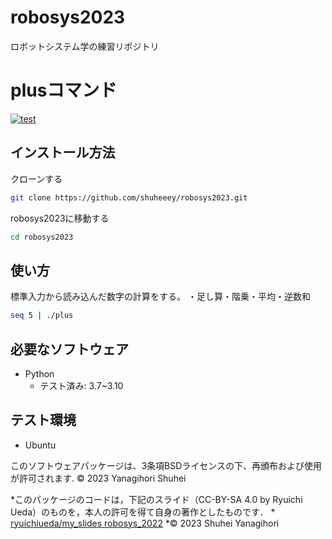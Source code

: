 # robosys2023
ロボットシステム学の練習リポジトリ

# plusコマンド
[![test](https://github.com/shuheeey/robosys2023/actions/workflows/test.yml/badge.svg)](https://github.com/shuheeey/robosys2023/actions/workflows/test.yml)

## インストール方法
クローンする
```bash
git clone https://github.com/shuheeey/robosys2023.git
```
robosys2023に移動する
```bash
cd robosys2023
```

## 使い方

標準入力から読み込んだ数字の計算をする。
・足し算・階乗・平均・逆数和
```bash
seq 5 | ./plus
```


## 必要なソフトウェア
* Python
  * テスト済み: 3.7~3.10

## テスト環境
* Ubuntu


このソフトウェアパッケージは、3条項BSDライセンスの下、再頒布および使用が許可されます.
© 2023 Yanagihori Shuhei

*このパッケージのコードは，下記のスライド（CC-BY-SA 4.0 by Ryuichi Ueda）のものを，本人の許可を得て自身の著作としたものです．
      * [ryuichiueda/my_slides robosys_2022](https://github.com/ryuichiueda/my_slides/tree/master/robosys_2022)
*© 2023 Shuhei Yanagihori

